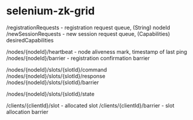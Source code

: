 selenium-zk-grid
================

/registrationRequests - registration request queue, (String) nodeId
/newSessionRequests - new session request queue, (Capabilities) desiredCapabilities

/nodes/{nodeId}/heartbeat - node aliveness mark, timestamp of last ping
/nodes/{nodeId}/barrier - registration confirmation barrier

/nodes/{nodeId}/slots/{slotId}/command
/nodes/{nodeId}/slots/{slotId}/response
/nodes/{nodeId}/slots/{slotId}/barrier

/nodes/{nodeId}/slots/{slotId}/state

/clients/{clientId}/slot - allocated slot
/clients/{clientId}/barrier - slot allocation barrier